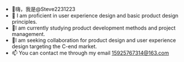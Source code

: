 - 👋嗨，我是@Steve2231223
- 👀 I am proficient in user experience design and basic product design principles.
- 🌱I am currently studying product development methods and project management.
- 💞️I am seeking collaboration for product design and user experience design targeting the C-end market.
- 📫 You can contact me through my email 15925767314@163.com



<!---
Steve2231223/Steve2231223 是一个 ✨ 特殊 ✨ 存储库，因为它的“README.md”（此文件）出现在您的 GitHub 个人资料上。
您可以点击预览链接来查看您的更改。
--->
